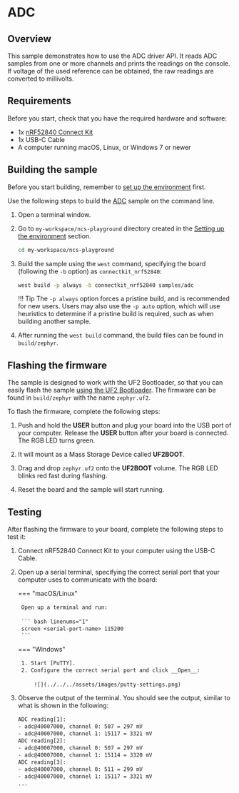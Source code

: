 # ADC

## Overview

This sample demonstrates how to use the ADC driver API. It reads ADC samples from one or more channels and prints the readings on the console. If voltage of the used reference can be obtained, the raw readings are converted to millivolts.

## Requirements

Before you start, check that you have the required hardware and software:

- 1x [nRF52840 Connect Kit](https://makerdiary.com/products/nrf52840-connectkit)
- 1x USB-C Cable
- A computer running macOS, Linux, or Windows 7 or newer

## Building the sample

Before you start building, remember to [set up the environment](../setup.md) first.

Use the following steps to build the [ADC] sample on the command line.

1. Open a terminal window.

2. Go to `my-workspace/ncs-playground` directory created in the [Setting up the environment](../setup.md#get-the-code) section.

    ``` bash linenums="1"
    cd my-workspace/ncs-playground
    ```

3. Build the sample using the `west` command, specifying the board (following the `-b` option) as `connectkit_nrf52840`:

    ``` bash linenums="1"
    west build -p always -b connectkit_nrf52840 samples/adc
    ```

    !!! Tip
        The `-p always` option forces a pristine build, and is recommended for new users. Users may also use the `-p auto` option, which will use heuristics to determine if a pristine build is required, such as when building another sample.

4. After running the `west build` command, the build files can be found in `build/zephyr`. 

## Flashing the firmware

The sample is designed to work with the UF2 Bootloader, so that you can easily flash the sample [using the UF2 Bootloader](../../../programming/uf2boot.md). The firmware can be found in `build/zephyr` with the name `zephyr.uf2`.

To flash the firmware, complete the following steps:

1. Push and hold the __USER__ button and plug your board into the USB port of your computer. Release the __USER__ button after your board is connected. The RGB LED turns green.

2. It will mount as a Mass Storage Device called __UF2BOOT__.

3. Drag and drop `zephyr.uf2` onto the __UF2BOOT__ volume. The RGB LED blinks red fast during flashing.

4. Reset the board and the sample will start running.

## Testing

After flashing the firmware to your board, complete the following steps to test it:

1. Connect nRF52840 Connect Kit to your computer using the USB-C Cable.
2. Open up a serial terminal, specifying the correct serial port that your computer uses to communicate with the board:

    === "macOS/Linux"

        Open up a terminal and run:

        ``` bash linenums="1"
        screen <serial-port-name> 115200
        ```

    === "Windows"

        1. Start [PuTTY].
        2. Configure the correct serial port and click __Open__:

            ![](../../../assets/images/putty-settings.png)

3. Observe the output of the terminal. You should see the output, similar to what is shown in the following:

    ``` { .bash .no-copy linenums="1" }
    ADC reading[1]:
    - adc@40007000, channel 0: 507 = 297 mV
    - adc@40007000, channel 1: 15117 = 3321 mV
    ADC reading[2]:
    - adc@40007000, channel 0: 507 = 297 mV
    - adc@40007000, channel 1: 15114 = 3320 mV
    ADC reading[3]:
    - adc@40007000, channel 0: 511 = 299 mV
    - adc@40007000, channel 1: 15117 = 3321 mV
    ...
    ```

[ADC]: https://github.com/makerdiary/ncs-playground/tree/main/samples/adc
[PuTTY]: https://apps.microsoft.com/store/detail/putty/XPFNZKSKLBP7RJ